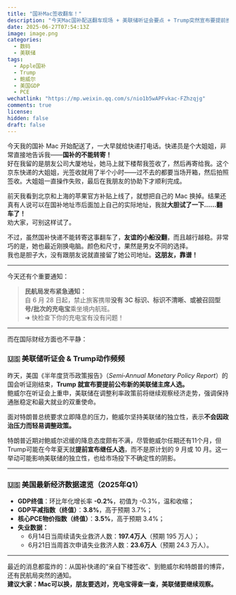 ```yaml
---
title: "国补Mac签收翻车！"
description: "今天Mac国补配送翻车现场 + 美联储听证会要点 + Trump突然宣布要提前换主席 + GDP、PCE等最新美国数据整理"
date: 2025-06-27T07:54:13Z
image: image.png
categories:
  - 数码
  - 美联储
tags:
  - Apple国补
  - Trump
  - 鲍威尔
  - 美国GDP
  - PCE
wechatlink: "https://mp.weixin.qq.com/s/nio1b5wAPFvkac-FZhzqjg"
comments: true
license: 
hidden: false
draft: false
---
```


今天我的国补 Mac 开始配送了，一大早就给快递打电话。快递员是个大姐姐，非常直接地告诉我——**国补的不能转寄！**  
好在我留的是朋友公司大厦地址，她马上就下楼帮我签收了，然后再寄给我。这个京东快递的大姐姐，光签收就用了半个小时——过不去的都要当场开箱，然后拍照签收。大姐姐一直操作失败，最后在我朋友的协助下才顺利完成。

前天我看到北京和上海的苹果官方补贴上线了，就想把自己的 Mac 换掉。结果还真有人说可以在国补地址市后面加上自己的实际地址，我就**大胆试了一下……翻车了！**  
劝大家，可别这样试了。

不过，虽然国补快递不能转寄这事翻车了，**友谊的小船没翻**，而且越行越稳。非常巧的是，她也最近刚换电脑。颜色和尺寸，果然是男女不同的选择。  
我也是胆子大，没有跟朋友说就直接留了她公司地址。**这朋友，靠谱！**

---

今天还有个重要通知：

> **民航局发布紧急通知：**  
> 自 6 月 28 日起，禁止旅客携带**没有 3C 标识、标识不清晰、或被召回型号/批次的充电宝**乘坐境内航班。  
> ➜ 快检查下你的充电宝有没有问题！

---

而在国际财经方面也不平静：

### 🇺🇸 美联储听证会 & Trump动作频频

昨天，美国《半年度货币政策报告》（*Semi‑Annual Monetary Policy Report*）的国会听证刚结束，**Trump 就宣布要提前公布新的美联储主席人选。**  
鲍威尔在听证会上重申，美联储在调整利率政策前将继续观察经济走势，强调保持通胀稳定和最大就业的双重使命。

面对特朗普总统要求立即降息的压力，鲍威尔坚持美联储的独立性，表示**不会因政治压力而轻易调整政策。**

特朗普近期对鲍威尔迟缓的降息态度颇有不满，尽管鲍威尔任期还有11个月，但Trump可能在今年夏天就**提前宣布继任人选**，而不是原计划的 9 月或 10 月。这一举动可能影响美联储的独立性，也给市场投下不确定性的阴影。

---

### 🇺🇸 美国最新经济数据速览（2025年Q1）

- **GDP终值**：环比年化增长率 **-0.2%**，初值为 -0.3%，温和收缩；
- **GDP平减指数（终值）**：**3.8%**，高于预期 3.7%；
- **核心PCE物价指数（终值）**：**3.5%**，高于预期 3.4%；
- **失业数据：**
  - 6月14日当周续请失业救济人数：**197.4万人**（预期 195 万人）；
  - 6月21日当周首次申请失业救济人数：**23.6万人**（预期 24.3 万人）。

---

最近的消息都蛮炸的：从国补快递的“亲自下楼签收”、到鲍威尔和特朗普的博弈，还有民航局突然的通知。  
**建议大家：Mac可以换，朋友要选对，充电宝得查一查，美联储要继续观察。**
